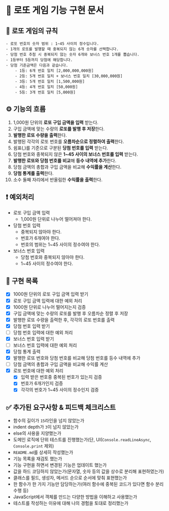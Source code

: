 # 🚀 로또 게임 기능 구현 문서

## 📃 로또 게임의 규칙

```
- 로또 번호의 숫자 범위 : 1~45 사이의 정수입니다.
- 1개의 로또를 발행할 때 중복되지 않는 6개 숫자를 선택합니다.
- 당첨 번호 추첨 시 중복되지 않는 숫자 6개와 보너스 번호 1개를 뽑습니다.
- 1등부터 5등까지 당첨에 해당합니다.
- 당첨 기준금액은 다음과 같습니다.
    - 1등: 6개 번호 일치 [2,000,000,000원]
    - 2등: 5개 번호 일치 + 보너스 번호 일치 [30,000,000원]
    - 3등: 5개 번호 일치 [1,500,000원]
    - 4등: 4개 번호 일치 [50,000원]
    - 5등: 3개 번호 일치 [5,000원]
```

## ⚙️ 기능의 흐름

1. 1,000원 단위의 **로또 구입 금액을 입력** 받는다.
2. 구입 금액에 맞는 수량의 **로또를 발행 후 저장**한다.
3. **발행한 로또 수량을 출력**한다.
4. 발행된 각각의 로또 번호를 **오름차순으로 정렬하여 출력**한다.
5. 쉼표(,)를 기준으로 구분된 **당첨 번호를 입력** 받는다.
6. 당첨 번호와 중복되지 않은 **1~45 사이의 보너스 번호를 입력** 받는다.
7. **발행한 로또와 당첨 번호를 비교**해 **등수 내역에 추가**한다.
8. 당첨 금액의 총합과 구입 금액을 비교해 **수익률을 계산**한다.
9. **당첨 통계를 출력**한다.
10. 소수 둘째 자리에서 반올림한 **수익률을 출력**한다.

## ❗️ 예외처리

- 로또 구입 금액 입력
  - 1,000원 단위로 나누어 떨어져야 한다.
- 당첨 번호 입력
  - 중복되지 않아야 한다.
  - 번호가 6개여야 한다.
  - 번호의 범위는 1~45 사이의 정수여야 한다.
- 보너스 번호 입력
  - 당첨 번호와 중복되지 않아야 한다.
  - 1~45 사이의 정수여야 한다.

## 🎯 구현 목록

- [x] 1000원 단위의 로또 구입 금액 입력 받기
- [x] 로또 구입 금액 입력에 대한 예외 처리
- [x] 1000원 단위로 나누어 떨어지는지 검증
- [x] 구입 금액에 맞는 수량의 로또를 발행 후 오름차순 정렬 후 저장
- [x] 발행한 로또 수량을 출력한 후, 각각의 로또 번호를 출력
- [x] 당첨 번호 입력 받기
- [ ] 당첨 번호 입력에 대한 예외 처리
- [x] 보너스 번호 입력 받기
- [ ] 보너스 번호 입력에 대한 예외 처리
- [x] 당첨 통계 출력
- [x] 발행한 로또 번호와 당첨 번호를 비교해 당첨 번호를 등수 내역에 추가
- [ ] 당첨 금액의 총합과 구입 금액을 비교해 수익률 계산
- [x] 로또 번호에 대한 예외 처리
  - [x] 입력 받은 번호중 중복된 번호가 있는지 검증
  - [x] 번호가 6개가인지 검증
  - [x] 각각의 번호가 1~45 사이의 정수인지 검증

## ✅ 추가된 요구사항 & 피드백 체크리스트

- 함수의 길이가 `15`라인을 넘지 않았는가
- indent depth가 `3`이 넘지 않았는가
- else의 사용을 지양했는가
- 도메인 로직에 단위 테스트를 진행했는가(단, UI(`Console.readLineAsync`, `Console.print` 제외)
- `README.md`를 상세히 작성했는가
- 기능 목록을 재검토 했는가
- 기능 구현을 하면서 변경된 기능은 업데이트 했는가
- 값을 하드 코딩하지 않았는가(문자열, 숫자 등의 값을 상수로 분리해 표현하였는가)
- 클래스를 필드, 생성자, 메서드 순으로 순서에 맞춰 표현했는가
- 한 함수가 한 가지 기능만 담당하는가(여러 함수에 중복된 코드가 있다면 함수 분리 수행 등)
- JavaScript에서 객체를 만드는 다양한 방법을 이해하고 사용했는가
- 테스트를 작성하는 이유에 대해 나의 경험을 토대로 정리했는가
